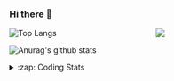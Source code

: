 ### Hi there 👋

<!--
**tao8687/tao8687** is a ✨ _special_ ✨ repository because its `README.md` (this file) appears on your GitHub profile.

Here are some ideas to get you started:

- 🔭 I’m currently working on ...
- 🌱 I’m currently learning ...
- 👯 I’m looking to collaborate on ...
- 🤔 I’m looking for help with ...
- 💬 Ask me about ...
- 📫 How to reach me: ...
- 😄 Pronouns: ...
- ⚡ Fun fact: ...
-->

<img align='right' src="https://media.giphy.com/media/M9gbBd9nbDrOTu1Mqx/giphy.gif" width="240">

  
![Top Langs](https://github-readme-stats.vercel.app/api/top-langs/?username=tao8687&layout=compact&title_color=23238E&text_color=A67D3D)

![Anurag's github stats](https://github-readme-stats.vercel.app/api?username=tao8687&show_icons=true&&text_color=A67D3D&title_color=23238E&show_icons=false&count_private=true&hide=stars)

<details>
  <summary>:zap: Coding Stats</summary>
  <br>
    
<!--START_SECTION:waka-->
![Code Time](http://img.shields.io/badge/Code%20Time-2%2C046%20hrs%203%20mins-blue)

![Profile Views](http://img.shields.io/badge/Profile%20Views-0-blue)

**🐱 My GitHub Data** 

> 📦 1.5 MB Used in GitHub's Storage 
 > 
> 🏆 168 Contributions in the Year 2025
 > 
> 🚫 Not Opted to Hire
 > 
> 📜 63 Public Repositories 
 > 
> 🔑 24 Private Repositories 
 > 
**I'm an Early 🐤** 

```text
🌞 Morning                1770 commits        ██████████████████████░░░   89.26 % 
🌆 Daytime                90 commits          █░░░░░░░░░░░░░░░░░░░░░░░░   04.54 % 
🌃 Evening                119 commits         ██░░░░░░░░░░░░░░░░░░░░░░░   06.00 % 
🌙 Night                  4 commits           ░░░░░░░░░░░░░░░░░░░░░░░░░   00.20 % 
```
📅 **I'm Most Productive on Wednesday** 

```text
Monday                   285 commits         ████░░░░░░░░░░░░░░░░░░░░░   14.37 % 
Tuesday                  270 commits         ███░░░░░░░░░░░░░░░░░░░░░░   13.62 % 
Wednesday                341 commits         ████░░░░░░░░░░░░░░░░░░░░░   17.20 % 
Thursday                 265 commits         ███░░░░░░░░░░░░░░░░░░░░░░   13.36 % 
Friday                   281 commits         ████░░░░░░░░░░░░░░░░░░░░░   14.17 % 
Saturday                 275 commits         ███░░░░░░░░░░░░░░░░░░░░░░   13.87 % 
Sunday                   266 commits         ███░░░░░░░░░░░░░░░░░░░░░░   13.41 % 
```


📊 **This Week I Spent My Time On** 

```text
🕑︎ Time Zone: Asia/Shanghai

💬 Programming Languages: 
C                        8 hrs               ██████████░░░░░░░░░░░░░░░   40.65 % 
CMake                    4 hrs 18 mins       █████░░░░░░░░░░░░░░░░░░░░   21.87 % 
Makefile                 3 hrs 40 mins       █████░░░░░░░░░░░░░░░░░░░░   18.66 % 
Markdown                 53 mins             █░░░░░░░░░░░░░░░░░░░░░░░░   04.52 % 
XML                      42 mins             █░░░░░░░░░░░░░░░░░░░░░░░░   03.59 % 

🔥 Editors: 
Cursor                   17 hrs 28 mins      ██████████████████████░░░   88.67 % 
VS Code                  2 hrs 13 mins       ███░░░░░░░░░░░░░░░░░░░░░░   11.33 % 

🐱‍💻 Projects: 
STM32F4-FreeRTOS         8 hrs 16 mins       ██████████░░░░░░░░░░░░░░░   41.99 % 
R20                      7 hrs 13 mins       █████████░░░░░░░░░░░░░░░░   36.68 % 
OpenCTR_H60V32_R20_1024_V1 hr 22 mins        ██░░░░░░░░░░░░░░░░░░░░░░░   06.99 % 
mode_control_server      48 mins             █░░░░░░░░░░░░░░░░░░░░░░░░   04.06 % 
BGC32                    41 mins             █░░░░░░░░░░░░░░░░░░░░░░░░   03.48 % 

💻 Operating System: 
Linux                    19 hrs 41 mins      █████████████████████████   100.00 % 
```

**I Mostly Code in C++** 

```text
C++                      11 repos            ████████░░░░░░░░░░░░░░░░░   33.33 % 
Python                   8 repos             ██████░░░░░░░░░░░░░░░░░░░   24.24 % 
JavaScript               2 repos             ██░░░░░░░░░░░░░░░░░░░░░░░   06.06 % 
Batchfile                1 repo              █░░░░░░░░░░░░░░░░░░░░░░░░   03.03 % 
HTML                     1 repo              █░░░░░░░░░░░░░░░░░░░░░░░░   03.03 % 
```



**Timeline**

![Lines of Code chart](https://raw.githubusercontent.com/tao8687/tao8687/master/assets/bar_graph.png)


 Last Updated on 16/06/2025 02:02:23 UTC
<!--END_SECTION:waka-->
</details>
